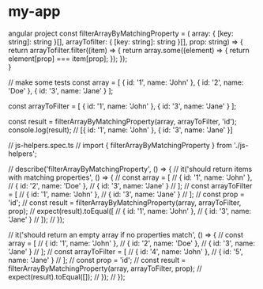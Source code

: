 # my-app
angular project
const filterArrayByMatchingProperty = (
    array: { [key: string]: string }[], 
    arrayTofilter: { [key: string]: string }[], 
    prop: string) => {
    return arrayTofilter.filter((item) => {
        return array.some((element) => {
            return element[prop] === item[prop];
        });
    });         
}

// make some tests
const array = [
    { id: '1', name: 'John' },
    { id: '2', name: 'Doe' },
    { id: '3', name: 'Jane' }
];

const arrayToFilter = [
    { id: '1', name: 'John' },
    { id: '3', name: 'Jane' }
];

const result = filterArrayByMatchingProperty(array, arrayToFilter, 'id');
console.log(result); // [{ id: '1', name: 'John' }, { id: '3', name: 'Jane' }]

// js-helpers.spec.ts
// import { filterArrayByMatchingProperty } from './js-helpers';

// describe('filterArrayByMatchingProperty', () => {
//   it('should return items with matching properties', () => {
//     const array = [
//       { id: '1', name: 'John' },
//       { id: '2', name: 'Doe' },
//       { id: '3', name: 'Jane' }
//     ];
//     const arrayToFilter = [
//       { id: '1', name: 'John' },
//       { id: '3', name: 'Jane' }
//     ];
//     const prop = 'id';
//     const result = filterArrayByMatchingProperty(array, arrayToFilter, prop);
//     expect(result).toEqual([
//       { id: '1', name: 'John' },
//       { id: '3', name: 'Jane' }
//     ]);
//   });

//   it('should return an empty array if no properties match', () => {
//     const array = [
//       { id: '1', name: 'John' },
//       { id: '2', name: 'Doe' },
//       { id: '3', name: 'Jane' }
//     ];
//     const arrayToFilter = [
//       { id: '4', name: 'John' },
//       { id: '5', name: 'Jane' }
//     ];
//     const prop = 'id';
//     const result = filterArrayByMatchingProperty(array, arrayToFilter, prop);
//     expect(result).toEqual([]);
//   });
// });

